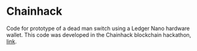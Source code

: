 # Chainhack
Code for prototype of a dead man switch using a Ledger Nano hardware wallet. This code was developed in the Chainhack blockchain hackathon, [link](https://blockchain-hackathon.com/).
